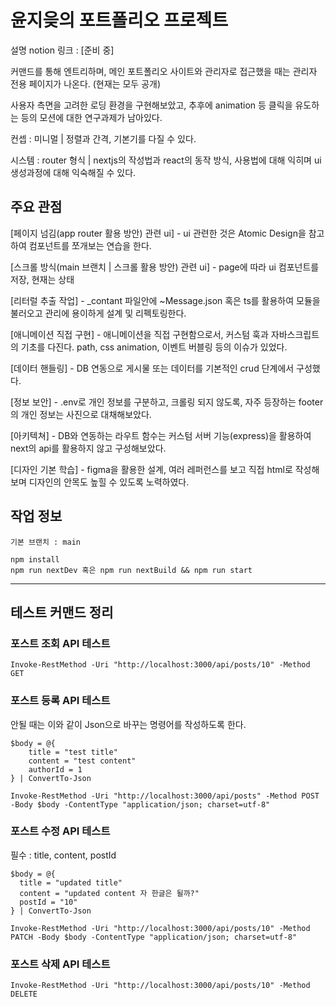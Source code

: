 # 윤지읒의 포트폴리오 프로젝트

설명 notion 링크 : [준비 중]

커맨드를 통해 엔트리하며, 메인 포트폴리오 사이트와 관리자로 접근했을 때는 관리자 전용 페이지가 나온다. (현재는 모두 공개)

사용자 측면을 고려한 로딩 환경을 구현해보았고, 추후에 animation 등 클릭을 유도하는 등의 모션에 대한 연구과제가 남아있다.

컨셉 : 미니멀 | 정렬과 간격, 기본기를 다질 수 있다.

시스템 : router 형식 | nextjs의 작성법과 react의 동작 방식, 사용법에 대해 익히며 ui 생성과정에 대해 익숙해질 수 있다.

## 주요 관점

[페이지 넘김(app router 활용 방안) 관련 ui] - ui 관련한 것은 Atomic Design을 참고하여 컴포넌트를 쪼개보는 연습을 한다.

[스크롤 방식(main 브랜치 | 스크롤 활용 방안) 관련 ui] - page에 따라 ui 컴포넌트를 저장, 현재는 상태

[리터럴 추출 작업] - \_contant 파일안에 ~Message.json 혹은 ts를 활용하여 모듈을 불러오고 관리에 용이하게 설계 및 리펙토링한다.

[애니메이션 직접 구현] - 애니메이션을 직접 구현함으로서, 커스텀 훅과 자바스크립트의 기초를 다진다. path, css animation, 이벤트 버블링 등의 이슈가 있었다.

[데이터 핸들링] - DB 연동으로 게시물 또는 데이터를 기본적인 crud 단계에서 구성했다.

[정보 보안] - .env로 개인 정보를 구분하고, 크롤링 되지 않도록, 자주 등장하는 footer의 개인 정보는 사진으로 대채해보았다.

[아키텍쳐] - DB와 연동하는 라우트 함수는 커스텀 서버 기능(express)을 활용하여 next의 api를 활용하지 않고 구성해보았다.

[디자인 기본 학습] - figma을 활용한 설계, 여러 레퍼런스를 보고 직접 html로 작성해보며 디자인의 안목도 높힐 수 있도록 노력하였다.

## 작업 정보

```
기본 브랜치 : main
```

```
npm install
npm run nextDev 혹은 npm run nextBuild && npm run start
```

---

## 테스트 커맨드 정리

### 포스트 조회 API 테스트

```
Invoke-RestMethod -Uri "http://localhost:3000/api/posts/10" -Method GET
```

### 포스트 등록 API 테스트

안될 때는 이와 같이 Json으로 바꾸는 명령어를 작성하도록 한다.

```
$body = @{
    title = "test title"
    content = "test content"
    authorId = 1
} | ConvertTo-Json

Invoke-RestMethod -Uri "http://localhost:3000/api/posts" -Method POST -Body $body -ContentType "application/json; charset=utf-8"
```

### 포스트 수정 API 테스트

필수 : title, content, postId

```
$body = @{
  title = "updated title"
  content = "updated content 자 한글은 될까?"
  postId = "10"
} | ConvertTo-Json

Invoke-RestMethod -Uri "http://localhost:3000/api/posts/10" -Method PATCH -Body $body -ContentType "application/json; charset=utf-8"

```

### 포스트 삭제 API 테스트

```
Invoke-RestMethod -Uri "http://localhost:3000/api/posts/10" -Method DELETE
```
